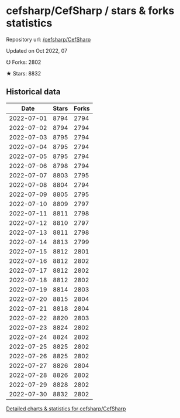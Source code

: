 # cefsharp/CefSharp / stars & forks statistics

Repository url: [/cefsharp/CefSharp](https://github.com/cefsharp/CefSharp)

Updated on Oct 2022, 07

☋ Forks: 2802

★ Stars: 8832

## Historical data
| Date | Stars | Forks |
|------|-------|-------|
| 2022-07-01 | 8794 | 2794 | 
| 2022-07-02 | 8794 | 2794 | 
| 2022-07-03 | 8795 | 2794 | 
| 2022-07-04 | 8795 | 2794 | 
| 2022-07-05 | 8795 | 2794 | 
| 2022-07-06 | 8798 | 2794 | 
| 2022-07-07 | 8803 | 2795 | 
| 2022-07-08 | 8804 | 2794 | 
| 2022-07-09 | 8805 | 2795 | 
| 2022-07-10 | 8809 | 2797 | 
| 2022-07-11 | 8811 | 2798 | 
| 2022-07-12 | 8810 | 2797 | 
| 2022-07-13 | 8811 | 2798 | 
| 2022-07-14 | 8813 | 2799 | 
| 2022-07-15 | 8812 | 2801 | 
| 2022-07-16 | 8812 | 2802 | 
| 2022-07-17 | 8812 | 2802 | 
| 2022-07-18 | 8812 | 2802 | 
| 2022-07-19 | 8814 | 2803 | 
| 2022-07-20 | 8815 | 2804 | 
| 2022-07-21 | 8818 | 2804 | 
| 2022-07-22 | 8820 | 2803 | 
| 2022-07-23 | 8824 | 2802 | 
| 2022-07-24 | 8824 | 2802 | 
| 2022-07-25 | 8825 | 2802 | 
| 2022-07-26 | 8825 | 2802 | 
| 2022-07-27 | 8826 | 2804 | 
| 2022-07-28 | 8826 | 2802 | 
| 2022-07-29 | 8828 | 2802 | 
| 2022-07-30 | 8832 | 2802 | 


[Detailed charts & statistics for cefsharp/CefSharp](https://reviewgithub.com/rep/cefsharp/CefSharp)
